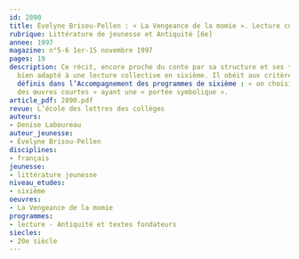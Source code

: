 ```yaml
---
id: 2890
title: Évelyne Brisou-Pellen : « La Vengeance de la momie ». Lecture cursive 
rubrique: Littérature de jeunesse et Antiquité [6e]
annee: 1997
magazine: n°5-6 1er-15 novembre 1997
pages: 19
description: Ce récit, encore proche du conte par sa structure et ses thèmes, est
  bien adapté à une lecture collective en sixième. Il obéit aux critères de choix
  définis dans l’Accompagnement des programmes de sixième : « on choisit de préférence
  des œuvres courtes » ayant une « portée symbolique ».
article_pdf: 2890.pdf
revue: L’école des lettres des collèges
auteurs:
- Denise Laboureau
auteur_jeunesse:
- Évelyne Brisou-Pellen
disciplines:
- français
jeunesse:
- littérature jeunesse
niveau_etudes:
- sixième
oeuvres:
- La Vengeance de la momie
programmes:
- lecture - Antiquité et textes fondateurs
siecles:
- 20e siècle
---
```

